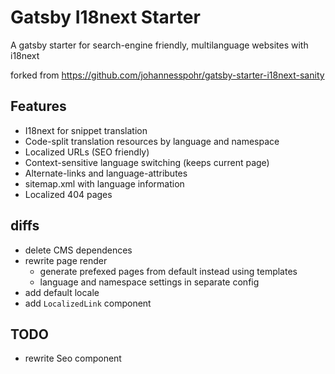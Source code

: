 # Gatsby I18next Starter

A gatsby starter for search-engine friendly, multilanguage websites with i18next

forked from https://github.com/johannesspohr/gatsby-starter-i18next-sanity

## Features

- I18next for snippet translation
- Code-split translation resources by language and namespace
- Localized URLs (SEO friendly)
- Context-sensitive language switching (keeps current page)
- Alternate-links and language-attributes
- sitemap.xml with language information
- Localized 404 pages

## diffs

- delete CMS dependences
- rewrite page render
    - generate prefexed pages from default instead using templates
    - language and namespace settings in separate config
- add default locale
- add `LocalizedLink` component


## TODO

- rewrite Seo component


